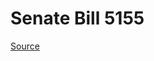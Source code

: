 # Senate Bill 5155

[Source](http://lawfilesext.leg.wa.gov/biennium/2023-24/Pdf/Bills/Senate%20Bills/5155.pdf)